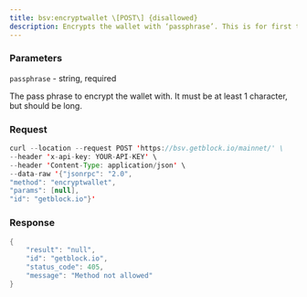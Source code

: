 ```yaml
---
title: bsv:encryptwallet \[POST\] {disallowed}
description: Encrypts the wallet with ‘passphrase’. This is for first timeencryption.After this, any calls that interact with private keys such as sending orsigning will require the passphrase to be set prior the making thesecalls.Use the walletpassphrase call for this, and then walletlock call.If the wallet is already encrypted, use the walletpassphrasechange call.
---
```


### Parameters


`passphrase` - string, required

The pass phrase to encrypt the wallet with. It must be at least 1
character, but should be long.

### Request

``` java
curl --location --request POST 'https://bsv.getblock.io/mainnet/' \ 
--header 'x-api-key: YOUR-API-KEY' \ 
--header 'Content-Type: application/json' \ 
--data-raw '{"jsonrpc": "2.0",
"method": "encryptwallet",
"params": [null],
"id": "getblock.io"}'
```

###  Response

``` java
{
    "result": "null",
    "id": "getblock.io",
    "status_code": 405,
    "message": "Method not allowed"
}
```


